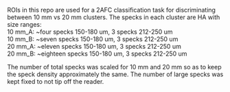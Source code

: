 ROIs in this repo are used for a 2AFC classification task for discriminating between 10 mm vs 20 mm clusters. The specks in each cluster are HA with size ranges:<br>
10 mm_A: ~four specks 150-180 um, 3 specks 212-250 um <br>
10 mm_B: ~seven specks 150-180 um, 3 specks 212-250 um <br>
20 mm_A: ~eleven specks 150-180 um, 3 specks 212-250 um <br>
20 mm_B: ~eighteen specks 150-180 um, 3 specks 212-250 um <br>

The number of total specks was scaled for 10 mm and 20 mm so as to keep the speck density approximately the same. The number of large specks was kept fixed to not tip off the reader.
